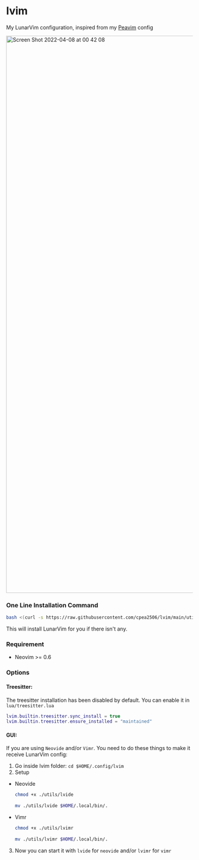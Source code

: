 # lvim

My LunarVim configuration, inspired from my [Peavim](https://github.com/cpea2506/peavim) config

<img width="1500"
     alt="Screen Shot 2022-04-08 at 00 42 08" 
     src="https://user-images.githubusercontent.com/42694704/162264344-6dcdf17a-b734-4e9d-bdd4-5442a18ca24c.png">

### One Line Installation Command

```bash
bash <(curl -s https://raw.githubusercontent.com/cpea2506/lvim/main/utils/install.sh)
```

This will install LunarVim for you if there isn't any.

### Requirement

- Neovim >= 0.6

### Options

#### Treesitter:

The treesitter installation has been disabled by default. You can enable it in `lua/treesitter.lua`

```lua
lvim.builtin.treesitter.sync_install = true
lvim.builtin.treesitter.ensure_installed = "maintained"
```

#### GUI:

If you are using `Neovide` and/or `Vimr`. You need to do these things to make it receive LunarVim config:

  1. Go inside lvim folder: `cd $HOME/.config/lvim`
  2. Setup
  - Neovide

    ```bash
    chmod +x ./utils/lvide
  
    mv ./utils/lvide $HOME/.local/bin/.
    ```
  - Vimr

    ```bash
    chmod +x ./utils/lvimr
  
    mv ./utils/lvimr $HOME/.local/bin/.
    ```
  
  3. Now you can start it with `lvide` for `neovide` and/or `lvimr` for `vimr`
